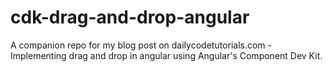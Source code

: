 # cdk-drag-and-drop-angular
A companion repo for my blog post on dailycodetutorials.com - Implementing drag and drop in angular using Angular's Component Dev Kit.
